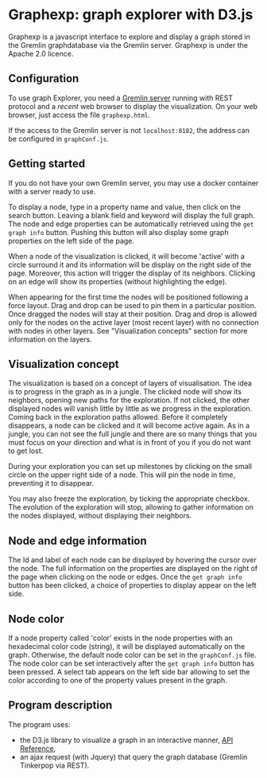 # Graphexp: graph explorer with D3.js

Graphexp is a javascript interface to explore and display a graph stored in the Gremlin graphdatabase via the Gremlin server. Graphexp is under the Apache 2.0 licence.

## Configuration

To use graph Explorer, you need a [Gremlin server](http://tinkerpop.apache.org/) running with REST protocol and a *recent* web browser to display the visualization.
On your web browser, just access the file `graphexp.html`.

If the access to the Gremlin server is not `localhost:8182`, the address can be configured in `graphConf.js`.

## Getting started

If you do not have your own Gremlin server, you may use a docker container with a server ready to use.

To display a node, type in a property name and value, then click on the search button.
Leaving a blank field and keyword will display the full graph.
The node and edge properties can be automatically retrieved using the `get graph info` button. Pushing this button will also display some graph properties on the left side of the page.

When a node of the visualization is clicked, it will become 'active' with a circle surround it and its information will be display on the right side of the page. Moreover, this action will trigger the display of its neighbors.
Clicking on an edge will show its properties (without highlighting the edge). 

When appearing for the first time the nodes will be positioned following a force layout. Drag and drop can be used to pin them in a particular position. Once dragged the nodes will stay at their position. Drag and drop is allowed only for the nodes on the active layer (most recent layer) with no connection with nodes in other layers. See "Visualization concepts" section for more information on the layers.

## Visualization concept

The visualization is based on a concept of layers of visualisation. The idea is to progress in the graph as in a jungle. The clicked node will show its neighbors, opening new paths for the exploration. If not clicked, the other displayed nodes will vanish little by little as we progress in the exploration. Coming back in the exploration paths allowed. Before it completely disappears, a node can be clicked and it will become  active again. As in a jungle, you can not see the full jungle and there are so many things that you must focus on your direction and what is in front of you if you do not want to get lost.

During your exploration you can set up milestones by clicking on the small circle on the upper right side of a node. This will pin the node in time, preventing it to disappear.

You may also freeze the exploration, by ticking the appropriate checkbox. The evolution of the exploration will stop, allowing to gather information on the nodes displayed, without displaying their neighbors.

## Node and edge information

The Id and label of each node can be displayed by hovering the cursor over the node. The full information on the properties are displayed on the right of the page when clicking on the node or edges. Once the `get graph info` button has been clicked, a choice of properties to display appear on the left side.

## Node color

If a node property called 'color' exists in the node properties with an hexadecimal color code (string), it will be displayed automatically on the graph. Otherwise, the default node color can be set in the `graphConf.js` file.  The node color can be set interactively after the `get graph info` button has been pressed. A select tab appears on the left side bar allowing to set the color according to one of the property values present in the graph.

## Program description

The program uses:
* the D3.js library to visualize a graph in an interactive manner, [API Reference](https://github.com/d3/d3/blob/master/API.md),
* an ajax request (with Jquery) that query the graph database (Gremlin Tinkerpop via REST).

